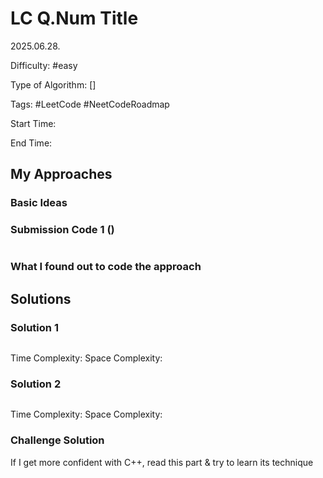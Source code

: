 # LC Q.Num Title

2025.06.28.

Difficulty: #easy

Type of Algorithm: []

Tags: #LeetCode #NeetCodeRoadmap

Start Time:

End Time:

## My Approaches

### Basic Ideas


### Submission Code 1 ()
~~~cpp

~~~

### What I found out to code the approach


## Solutions

### Solution 1
~~~cpp

~~~

Time Complexity: 
Space Complexity: 

### Solution 2
~~~cpp

~~~

Time Complexity: 
Space Complexity: 

### Challenge Solution
If I get more confident with C++, read this part & try to learn its technique
~~~cpp

~~~